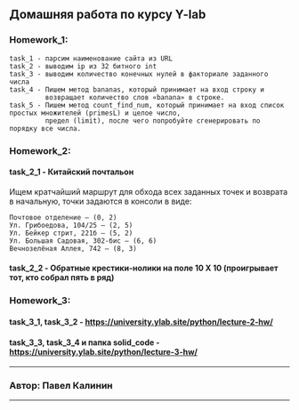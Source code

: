 ## Домашняя работа по курсу Y-lab

### Homework_1:

    task_1 - парсим наименование сайта из URL
    task_2 - выводим ip из 32 битного int
    task_3 - выводим количество конечных нулей в факториале заданного числа
    task_4 - Пишем метод bananas, который принимает на вход строку и
             возвращает количество слов «banana» в строке.
    task_5 - Пишем метод count_find_num, который принимает на вход список простых множителей (primesL) и целое число,
             предел (limit), после чего попробуйте сгенерировать по порядку все числа.

### Homework_2:

#### task_2_1 - Китайский почтальон
Ищем кратчайший маршрут для обхода всех заданных точек и возврата в начальную, 
точки задаются в консоли в виде:

    Почтовое отделение – (0, 2)
    Ул. Грибоедова, 104/25 – (2, 5)
    Ул. Бейкер стрит, 221б – (5, 2)
    Ул. Большая Садовая, 302-бис – (6, 6)
    Вечнозелёная Аллея, 742 – (8, 3)

#### task_2_2 - Обратные крестики-нолики на поле 10 X 10 (проигрывает тот, кто собрал пять в ряд)

### Homework_3:

#### task_3_1, task_3_2 - https://university.ylab.site/python/lecture-2-hw/

#### task_3_3, task_3_4 и папка solid_code - https://university.ylab.site/python/lecture-3-hw/ 


___
### Автор: Павел Калинин
___